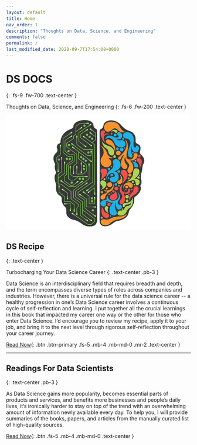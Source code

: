```yaml
---
layout: default
title: Home
nav_order: 1
description: "Thoughts on Data, Science, and Engineering"
comments: false
permalink: /
last_modified_date: 2020-09-7T17:54:08+0000
---
```


# DS DOCS
{: .fs-9 .fw-700 .text-center }

Thoughts on Data, Science, and Engineering
{: .fs-6 .fw-200 .text-center }

<div class="reading_img_container">
    <img src = "/assets/images/ds-docs-intro.png">
</div>

## DS Recipe
{: .text-center }

Turbocharging Your Data Science Career
{: .text-center .pb-3 }

Data Science is an interdisciplinary field that requires breadth and depth, and the term encompasses diverse types of roles across companies and industries. However, there is a universal rule for the data science career -- a healthy progression in one’s Data Science career involves a continuous cycle of self-reflection and learning. I put together all the crucial learnings in this book that impacted my career one way or the other for those who enter Data Science. I’d encourage you to review my recipe, apply it to your job, and bring it to the next level through rigorous self-reflection throughout your career journey.

[Read Now](/docs/ds-recipe){: .btn .btn-primary .fs-5 .mb-4 .mb-md-0 .mr-2 .text-center }

---

## Readings For Data Scientists
{: .text-center .pb-3 }

As Data Science gains more popularity, becomes essential parts of products and services, and benefits more businesses and people’s daily lives, it’s ironically harder to stay on top of the trend with an overwhelming amount of information newly available every day. To help you, I will provide summaries of the books, papers, and articles from the manually curated list of high-quality sources.

[Read Now](/docs/readings){: .btn .fs-5 .mb-4 .mb-md-0 .text-center }

